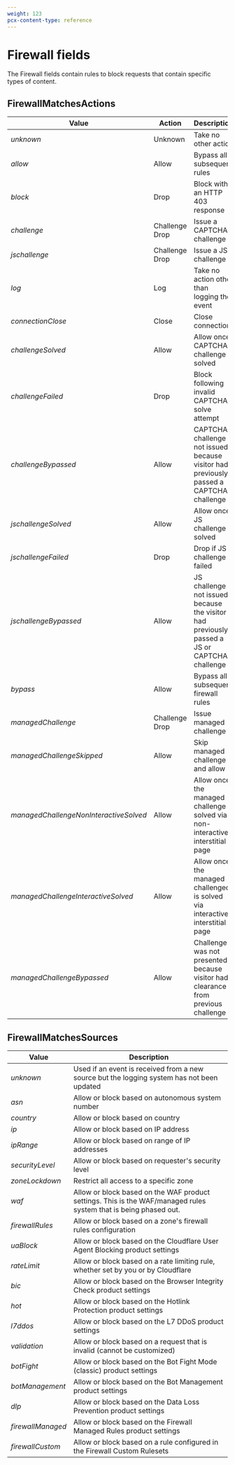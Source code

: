 ```yaml
---
weight: 123
pcx-content-type: reference
---
```


# Firewall fields

The Firewall fields contain rules to block requests that contain specific types of content.

## FirewallMatchesActions

<TableWrap>

| Value                                         | Action         | Description                                                                                 |
| --------------------------------------------- | -------------- | ------------------------------------------------------------------------------------------- |
| <em>unknown</em>                              | Unknown        | Take no other action                                                                        |
| <em>allow</em>                                | Allow          | Bypass all subsequent rules                                                                 |
| <em>block</em>                                | Drop           | Block with an HTTP 403 response                                                             |
| <em>challenge</em>                            | Challenge Drop | Issue a CAPTCHA challenge                                                                   |
| <em>jschallenge</em>                          | Challenge Drop | Issue a JS challenge                                                                        |
| <em>log</em>                                  | Log            | Take no action other than logging the event                                                 |
| <em>connectionClose</em>                      | Close          | Close connection                                                                            |
| <em>challengeSolved</em>                      | Allow          | Allow once CAPTCHA challenge solved                                                         |
| <em>challengeFailed</em>                      | Drop           | Block following invalid CAPTCHA solve attempt                                               |
| <em>challengeBypassed</em>                    | Allow          | CAPTCHA challenge not issued because visitor had previously passed a CAPTCHA challenge      |
| <em>jschallengeSolved</em>                    | Allow          | Allow once JS challenge solved                                                              |
| <em>jschallengeFailed</em>                    | Drop           | Drop if JS challenge failed                                                                 |
| <em>jschallengeBypassed</em>                  | Allow          | JS challenge not issued because the visitor had previously passed a JS or CAPTCHA challenge |
| <em>bypass</em>                               | Allow          | Bypass all subsequent firewall rules                                                        |
| <em>managedChallenge</em>                     | Challenge Drop | Issue managed challenge                                                                     |
| <em>managedChallengeSkipped</em>              | Allow          | Skip managed challenge and allow                                                            |
| <em>managedChallengeNonInteractiveSolved</em> | Allow          | Allow once the managed challenge is solved via non-interactive interstitial page            |
| <em>managedChallengeInteractiveSolved</em>    | Allow          | Allow once the managed challenged is solved via interactive interstitial page               |
| <em>managedChallengeBypassed</em>             | Allow          | Challenge was not presented because visitor had clearance from previous challenge           |

</TableWrap>

## FirewallMatchesSources

<TableWrap>

| Value                    | Description                                                                                                      |
| ------------------------ | ---------------------------------------------------------------------------------------------------------------- |
| <em>unknown</em>         | Used if an event is received from a new source but the logging system has not been updated                       |
| <em>asn</em>             | Allow or block based on autonomous system number                                                                 |
| <em>country</em>         | Allow or block based on country                                                                                  |
| <em>ip</em>              | Allow or block based on IP address                                                                               |
| <em>ipRange</em>         | Allow or block based on range of IP addresses                                                                    |
| <em>securityLevel</em>   | Allow or block based on requester's security level                                                               |
| <em>zoneLockdown</em>    | Restrict all access to a specific zone                                                                           |
| <em>waf</em>             | Allow or block based on the WAF product settings. This is the WAF/managed rules system that is being phased out. |
| <em>firewallRules</em>   | Allow or block based on a zone's firewall rules configuration                                                    |
| <em>uaBlock</em>         | Allow or block based on the Cloudflare User Agent Blocking product settings                                      |
| <em>rateLimit</em>       | Allow or block based on a rate limiting rule, whether set by you or by Cloudflare                                |
| <em>bic</em>             | Allow or block based on the Browser Integrity Check product settings                                             |
| <em>hot</em>             | Allow or block based on the Hotlink Protection product settings                                                  |
| <em>l7ddos</em>          | Allow or block based on the L7 DDoS product settings                                                             |
| <em>validation</em>      | Allow or block based on a request that is invalid (cannot be customized)                                         |
| <em>botFight</em>        | Allow or block based on the Bot Fight Mode (classic) product settings                                            |
| <em>botManagement</em>   | Allow or block based on the Bot Management product settings                                                      |
| <em>dlp</em>             | Allow or block based on the Data Loss Prevention product settings                                                |
| <em>firewallManaged</em> | Allow or block based on the Firewall Managed Rules product settings                                              |
| <em>firewallCustom</em>  | Allow or block based on a rule configured in the Firewall Custom Rulesets                                        |

</TableWrap>
